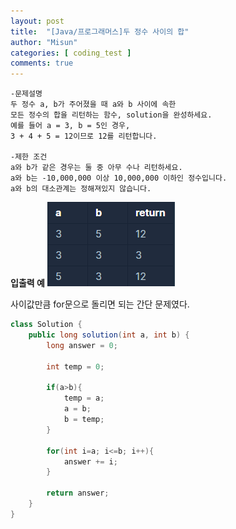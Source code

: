 ```yaml
---
layout: post
title:  "[Java/프로그래머스]두 정수 사이의 합"
author: "Misun"
categories: [ coding_test ]
comments: true
---
```

```
-문제설명
두 정수 a, b가 주어졌을 때 a와 b 사이에 속한 
모든 정수의 합을 리턴하는 함수, solution을 완성하세요.
예를 들어 a = 3, b = 5인 경우, 
3 + 4 + 5 = 12이므로 12를 리턴합니다.

-제한 조건
a와 b가 같은 경우는 둘 중 아무 수나 리턴하세요.
a와 b는 -10,000,000 이상 10,000,000 이하인 정수입니다.
a와 b의 대소관계는 정해져있지 않습니다.
```
<b>입출력 예</b>
![Image with caption](../img/Coding/04.png "output")
<br />

사이값만큼 for문으로 돌리면 되는 간단 문제였다.
```java
class Solution {
    public long solution(int a, int b) {
        long answer = 0;
        
        int temp = 0;
        
        if(a>b){
            temp = a;
            a = b;
            b = temp;
        }
        
        for(int i=a; i<=b; i++){
            answer += i;
        }
        
        return answer;
    }
}
```

